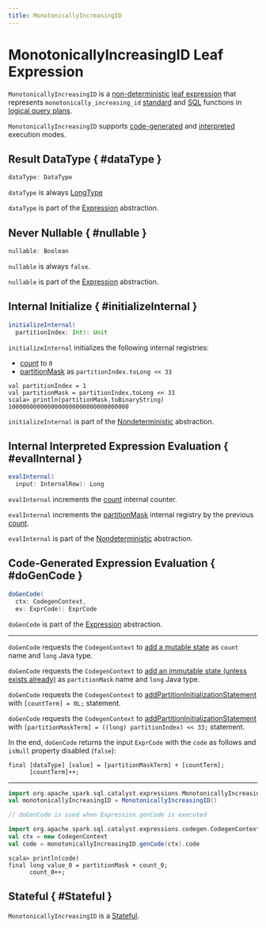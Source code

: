 ```yaml
---
title: MonotonicallyIncreasingID
---
```


# MonotonicallyIncreasingID Leaf Expression

`MonotonicallyIncreasingID` is a [non-deterministic](Nondeterministic.md) [leaf expression](Expression.md#LeafExpression) that represents `monotonically_increasing_id` [standard](../standard-functions/index.md#monotonically_increasing_id) and [SQL](../FunctionRegistry.md#monotonically_increasing_id) functions in [logical query plans](../logical-operators/LogicalPlan.md).

`MonotonicallyIncreasingID` supports [code-generated](#doGenCode) and [interpreted](#evalInternal) execution modes.

## Result DataType { #dataType }

```scala
dataType: DataType
```

`dataType` is always [LongType](../types/DataType.md#LongType)

`dataType` is part of the [Expression](Expression.md#dataType) abstraction.

## Never Nullable { #nullable }

```scala
nullable: Boolean
```

`nullable` is always `false`.

`nullable` is part of the [Expression](Expression.md#nullable) abstraction.

## Internal Initialize { #initializeInternal }

```scala
initializeInternal(
  partitionIndex: Int): Unit
```

`initializeInternal` initializes the following internal registries:

* [count](#count) to `0`
* [partitionMask](#partitionMask) as `partitionIndex.toLong << 33`

```text
val partitionIndex = 1
val partitionMask = partitionIndex.toLong << 33
scala> println(partitionMask.toBinaryString)
1000000000000000000000000000000000
```

`initializeInternal` is part of the [Nondeterministic](Nondeterministic.md#initializeInternal) abstraction.

## Internal Interpreted Expression Evaluation { #evalInternal }

```scala
evalInternal(
  input: InternalRow): Long
```

`evalInternal` increments the [count](#count) internal counter.

`evalInternal` increments the [partitionMask](#partitionMask) internal registry by the previous [count](#count).

`evalInternal` is part of the [Nondeterministic](Nondeterministic.md#evalInternal) abstraction.

## Code-Generated Expression Evaluation { #doGenCode }

```scala
doGenCode(
  ctx: CodegenContext,
  ev: ExprCode): ExprCode
```

`doGenCode` is part of the [Expression](Expression.md#doGenCode) abstraction.

---

`doGenCode` requests the `CodegenContext` to [add a mutable state](../whole-stage-code-generation/CodegenContext.md#addMutableState) as `count` name and `long` Java type.

`doGenCode` requests the `CodegenContext` to [add an immutable state (unless exists already)](../whole-stage-code-generation/CodegenContext.md#addImmutableStateIfNotExists) as `partitionMask` name and `long` Java type.

`doGenCode` requests the `CodegenContext` to [addPartitionInitializationStatement](../whole-stage-code-generation/CodegenContext.md#addPartitionInitializationStatement) with `[countTerm] = 0L;` statement.

`doGenCode` requests the `CodegenContext` to [addPartitionInitializationStatement](../whole-stage-code-generation/CodegenContext.md#addPartitionInitializationStatement) with `[partitionMaskTerm] = ((long) partitionIndex) << 33;` statement.

In the end, `doGenCode` returns the input `ExprCode` with the `code` as follows and `isNull` property disabled (`false`):

```text
final [dataType] [value] = [partitionMaskTerm] + [countTerm];
      [countTerm]++;
```

---

```scala
import org.apache.spark.sql.catalyst.expressions.MonotonicallyIncreasingID
val monotonicallyIncreasingID = MonotonicallyIncreasingID()

// doGenCode is used when Expression.genCode is executed

import org.apache.spark.sql.catalyst.expressions.codegen.CodegenContext
val ctx = new CodegenContext
val code = monotonicallyIncreasingID.genCode(ctx).code
```

```text
scala> println(code)
final long value_0 = partitionMask + count_0;
      count_0++;
```

## Stateful { #Stateful }

`MonotonicallyIncreasingID` is a [Stateful](Stateful.md).
